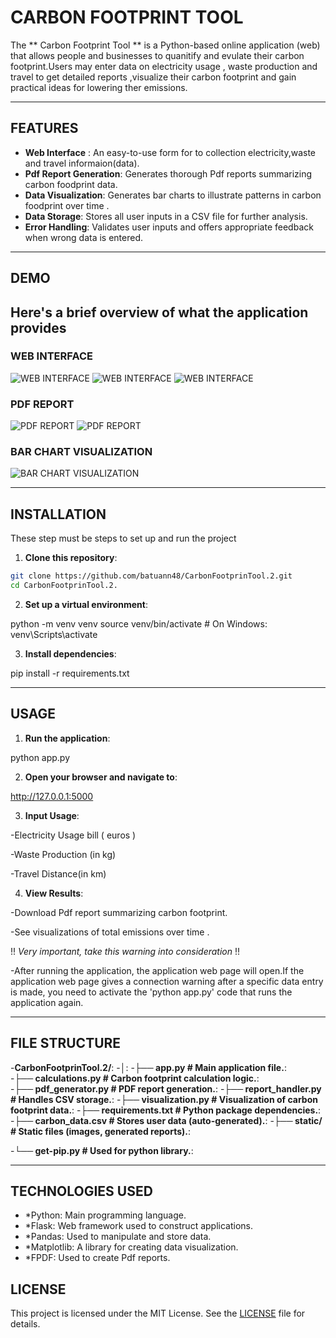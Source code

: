 # CARBON FOOTPRINT TOOL

The ** Carbon Footprint Tool ** is a Python-based online application (web) that allows people and businesses to quanitify and evulate their carbon footprint.Users may enter data on electricity usage , 
waste production and travel to get detailed reports ,visualize their carbon footprint and gain practical ideas for lowering ther emissions.

---

## FEATURES

- **Web Interface** : An easy-to-use form for to collection electricity,waste and travel informaion(data).
- **Pdf Report Generation**: Generates thorough Pdf reports summarizing carbon foodprint data.
- **Data Visualization**: Generates bar charts to illustrate patterns in carbon foodprint over time .
- **Data Storage**: Stores all user inputs in a CSV file for further analysis.
- **Error Handling**: Validates user inputs and offers appropriate feedback when wrong data is entered.
  
---
## DEMO

Here's a brief overview of what the application provides
---

### WEB INTERFACE

![WEB INTERFACE](static/web_interface.png)
![WEB INTERFACE](static/web_interface_calculator.png)
![WEB INTERFACE](static/web_interface_data.png)

### PDF REPORT

![PDF REPORT](static/pdf_report_Amazon_2020.png)
![PDF REPORT](static/pdf_report_all_report_summary_statistics.png)

### BAR CHART VISUALIZATION

![BAR CHART VISUALIZATION](static/bar_chart_visualization.png)

---
## INSTALLATION

These step must be steps to set up and run the project 

1. **Clone this repository**:
 
 ```bash
 git clone https://github.com/batuann48/CarbonFootprinTool.2.git
 cd CarbonFootprinTool.2. 
```

 2. **Set up a virtual environment**:

python -m venv venv
source venv/bin/activate  # On Windows: venv\Scripts\activate

 3. **Install dependencies**:

pip install -r requirements.txt

---


## USAGE

1. **Run the application**:

python app.py

2. **Open your browser and navigate to**:

http://127.0.0.1:5000

3. **Input Usage**:

-Electricity Usage  bill ( euros )

-Waste Production (in kg)

-Travel Distance(in km)

4. **View Results**:

-Download Pdf report summarizing carbon footprint.

-See visualizations of total emissions over time .


!! *Very important, take this warning into consideration* !!


-After running the application, the application web page will open.If the application web page gives a connection warning after a specific data entry is made, you need to activate the 'python app.py' code that runs the application again.


---


## FILE STRUCTURE 


-**CarbonFootprinTool.2/**:
-**│**:
-**├── app.py              # Main application file.**:      
-**├── calculations.py     # Carbon footprint calculation logic.**:    
-**├── pdf_generator.py    # PDF report generation.**:
-**├── report_handler.py   # Handles CSV storage.**:
-**├── visualization.py    # Visualization of carbon footprint data.**:
-**├── requirements.txt    # Python package dependencies.**:
-**├── carbon_data.csv     # Stores user data (auto-generated).**:
-**├── static/             # Static files (images, generated reports).**:


-**└── get-pip.py          # Used for python library.**:


---


## TECHNOLOGIES USED
- *Python: Main programming language.
- *Flask: Web framework used to construct applications.
- *Pandas: Used to manipulate and store data.
- *Matplotlib: A library for creating data visualization.
- *FPDF: Used to create Pdf reports.

## LICENSE

This project is licensed under the MIT License. See the [LICENSE](LICENSE) file for details.

